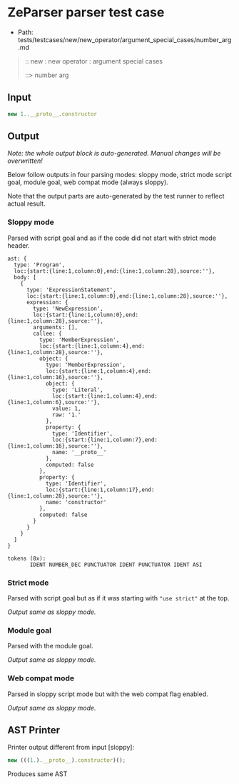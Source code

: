 # ZeParser parser test case

- Path: tests/testcases/new/new_operator/argument_special_cases/number_arg.md

> :: new : new operator : argument special cases
>
> ::> number arg

## Input

`````js
new 1..__proto__.constructor
`````

## Output

_Note: the whole output block is auto-generated. Manual changes will be overwritten!_

Below follow outputs in four parsing modes: sloppy mode, strict mode script goal, module goal, web compat mode (always sloppy).

Note that the output parts are auto-generated by the test runner to reflect actual result.

### Sloppy mode

Parsed with script goal and as if the code did not start with strict mode header.

`````
ast: {
  type: 'Program',
  loc:{start:{line:1,column:0},end:{line:1,column:28},source:''},
  body: [
    {
      type: 'ExpressionStatement',
      loc:{start:{line:1,column:0},end:{line:1,column:28},source:''},
      expression: {
        type: 'NewExpression',
        loc:{start:{line:1,column:0},end:{line:1,column:28},source:''},
        arguments: [],
        callee: {
          type: 'MemberExpression',
          loc:{start:{line:1,column:4},end:{line:1,column:28},source:''},
          object: {
            type: 'MemberExpression',
            loc:{start:{line:1,column:4},end:{line:1,column:16},source:''},
            object: {
              type: 'Literal',
              loc:{start:{line:1,column:4},end:{line:1,column:6},source:''},
              value: 1,
              raw: '1.'
            },
            property: {
              type: 'Identifier',
              loc:{start:{line:1,column:7},end:{line:1,column:16},source:''},
              name: '__proto__'
            },
            computed: false
          },
          property: {
            type: 'Identifier',
            loc:{start:{line:1,column:17},end:{line:1,column:28},source:''},
            name: 'constructor'
          },
          computed: false
        }
      }
    }
  ]
}

tokens (8x):
       IDENT NUMBER_DEC PUNCTUATOR IDENT PUNCTUATOR IDENT ASI
`````

### Strict mode

Parsed with script goal but as if it was starting with `"use strict"` at the top.

_Output same as sloppy mode._

### Module goal

Parsed with the module goal.

_Output same as sloppy mode._

### Web compat mode

Parsed in sloppy script mode but with the web compat flag enabled.

_Output same as sloppy mode._

## AST Printer

Printer output different from input [sloppy]:

````js
new (((1.).__proto__).constructor)();
````

Produces same AST
